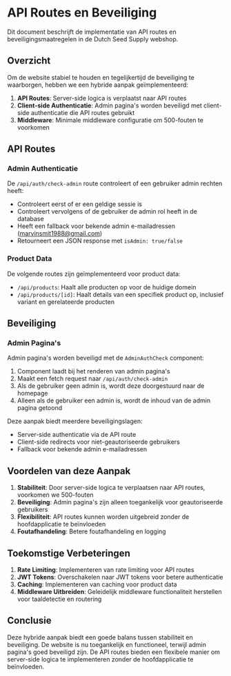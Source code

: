 # API Routes en Beveiliging

Dit document beschrijft de implementatie van API routes en beveiligingsmaatregelen in de Dutch Seed Supply webshop.

## Overzicht

Om de website stabiel te houden en tegelijkertijd de beveiliging te waarborgen, hebben we een hybride aanpak geïmplementeerd:

1. **API Routes**: Server-side logica is verplaatst naar API routes
2. **Client-side Authenticatie**: Admin pagina's worden beveiligd met client-side authenticatie die API routes gebruikt
3. **Middleware**: Minimale middleware configuratie om 500-fouten te voorkomen

## API Routes

### Admin Authenticatie

De `/api/auth/check-admin` route controleert of een gebruiker admin rechten heeft:

- Controleert eerst of er een geldige sessie is
- Controleert vervolgens of de gebruiker de admin rol heeft in de database
- Heeft een fallback voor bekende admin e-mailadressen (marvinsmit1988@gmail.com)
- Retourneert een JSON response met `isAdmin: true/false`

### Product Data

De volgende routes zijn geïmplementeerd voor product data:

- `/api/products`: Haalt alle producten op voor de huidige domein
- `/api/products/[id]`: Haalt details van een specifiek product op, inclusief variant en gerelateerde producten

## Beveiliging

### Admin Pagina's

Admin pagina's worden beveiligd met de `AdminAuthCheck` component:

1. Component laadt bij het renderen van admin pagina's
2. Maakt een fetch request naar `/api/auth/check-admin`
3. Als de gebruiker geen admin is, wordt deze doorgestuurd naar de homepage
4. Alleen als de gebruiker een admin is, wordt de inhoud van de admin pagina getoond

Deze aanpak biedt meerdere beveiligingslagen:

- Server-side authenticatie via de API route
- Client-side redirects voor niet-geautoriseerde gebruikers
- Fallback voor bekende admin e-mailadressen

## Voordelen van deze Aanpak

1. **Stabiliteit**: Door server-side logica te verplaatsen naar API routes, voorkomen we 500-fouten
2. **Beveiliging**: Admin pagina's zijn alleen toegankelijk voor geautoriseerde gebruikers
3. **Flexibiliteit**: API routes kunnen worden uitgebreid zonder de hoofdapplicatie te beïnvloeden
4. **Foutafhandeling**: Betere foutafhandeling en logging

## Toekomstige Verbeteringen

1. **Rate Limiting**: Implementeren van rate limiting voor API routes
2. **JWT Tokens**: Overschakelen naar JWT tokens voor betere authenticatie
3. **Caching**: Implementeren van caching voor product data
4. **Middleware Uitbreiden**: Geleidelijk middleware functionaliteit herstellen voor taaldetectie en routering

## Conclusie

Deze hybride aanpak biedt een goede balans tussen stabiliteit en beveiliging. De website is nu toegankelijk en functioneel, terwijl admin pagina's goed beveiligd zijn. De API routes bieden een flexibele manier om server-side logica te implementeren zonder de hoofdapplicatie te beïnvloeden.
